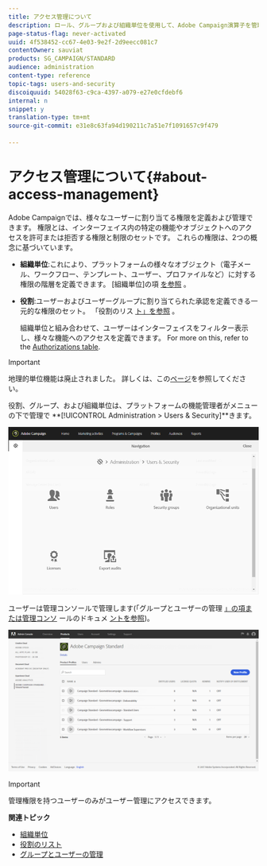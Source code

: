 ```yaml
---
title: アクセス管理について
description: ロール、グループおよび組織単位を使用して、Adobe Campaign演算子を管理します。
page-status-flag: never-activated
uuid: 4f538452-cc67-4e03-9e2f-2d9eecc081c7
contentOwner: sauviat
products: SG_CAMPAIGN/STANDARD
audience: administration
content-type: reference
topic-tags: users-and-security
discoiquuid: 54028f63-c9ca-4397-a079-e27e0cfdebf6
internal: n
snippet: y
translation-type: tm+mt
source-git-commit: e31e8c63fa94d190211c7a51e7f1091657c9f479

---
```



# アクセス管理について{#about-access-management}

Adobe Campaignでは、様々なユーザーに割り当てる権限を定義および管理できます。 権限とは、インターフェイス内の特定の機能やオブジェクトへのアクセスを許可または拒否する権限と制限のセットです。 これらの権限は、2つの概念に基づいています。

* **組織単位**:これにより、プラットフォームの様々なオブジェクト（電子メール、ワークフロー、テンプレート、ユーザー、プロファイルなど）に対する権限の階層を定義できます。 [組織単位]の項 [を参照](../../administration/using/organizational-units.md) 。
* **役割**:ユーザーおよびユーザーグループに割り当てられた承認を定義できる一元的な権限のセット。 「役割のリス [ト」を参照](../../administration/using/list-of-roles.md) 。

   組織単位と組み合わせて、ユーザーはインターフェイスをフィルター表示し、様々な機能へのアクセスを定義できます。 For more on this, refer to the [Authorizations table](https://docs.campaign.adobe.com/doc/standard/en/Technotes/AdobeCampaign-ACSRights.pdf).

>[!IMPORTANT]
>
>地理的単位機能は廃止されました。 詳しくは、この[ページ](https://helpx.adobe.com/campaign/kb/acs-deprecated-and-removed-features.html)を参照してください。

役割、グループ、および組織単位は、プラットフォームの機能管理者がメニューの下で管理で **[!UICONTROL Administration > Users & Security]**きます。

![](assets/user_management_1.png)

ユーザーは管理コンソールで管理します(「グループとユーザーの管理 [」の項または管理コンソ](../../administration/using/managing-groups-and-users.md) ールのドキュメ [ントを参照](https://helpx.adobe.com/enterprise/managing/user-guide.html))。

![](assets/user_management_6.png)

>[!IMPORTANT]
>
>管理権限を持つユーザーのみがユーザー管理にアクセスできます。

**関連トピック**

* [組織単位](../../administration/using/organizational-units.md)
* [役割のリスト](../../administration/using/list-of-roles.md)
* [グループとユーザーの管理](../../administration/using/managing-groups-and-users.md)


